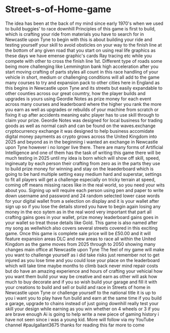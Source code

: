 # Street-s-of-Home-game
The idea has been at the back of my mind since early 1970's when we used to build buggies' to race downhill 
Principles of this game is first to build, which is crafting your ride from materials you have to search for in Newcastle upon Tyne to begin with this is about building your ride and testing yourself your skill to avoid obsticles on your way to the finish line at the bottom of any given road that you start on using real life graphics as these days we have emense graphic's cards Ray tracing etc while you compete with other to cross the finish line 1st.
Different type of roads some being more challenging like Lemmington bank high acceleration after you start moving crafting of parts styles all count in this race handling of your vehicle in short, medium or challenging conditions will all add to the game many courses to try and expansion pack to other cities here in England as this begins in Newcastle upon Tyne and its streets but easily expandable to other counties across our great coumtry, how the player builds and upgrades is yours using Geordie Notes as prize money for each event across many courses and leaderboard where the higher you rank the more you earn as well as upgrades or rebuilds of your machine from scratch or fixing it up after accidents meaning eahc player has to use skill through to claim your prize.
Geordie Notes was designed for local business for trading goods as well as normal cash and can be found on the waves.exchange cryptocurrency exchange it was designed to help business accomidate digital money payments as crypto grows across the United Kingdom into 2025 and beyond as in the beginning i wanted an exchange in Newcastle upon Tyne however i no longer live there.
There are many forms of Artificial Intelligence and one of them has the task of writing this game there will be much testing in 2025 until my idea is born which will show off skill, speed, ingineuaty by each person their crafting from zero as in the parts they use to build prize money for winning and stay on the leaederboard which is going to be hard multiple setting easy medium hard and superstar, settings to fit all players will get a challenge especially on tricky terrain at speed, coming off means missing races like in the real world, so you need your wits about you.
Signing up will require each person using pen and paper to write down username and password and 24 random selected lower case words for your digital wallet from a selection on display and it is your wallet after sign up so if you lose the details stored you have to begin again losing any money in the eco sytem as in the real word very important that part all crafting gains goes in your wallet, prize money leaderboard gains goes in your wallet so treat those details like Gold.
This game is also named after my song as wellwhich also covers several streets covered in this exciting game.
Once this game is complete sale price will be £50.00 and it will feature expansion areas DLC and new areas to race all within the United Kingdom as the game moves from 2025 through to 2050 showing many changes main office at Newcastle upon Tyne
The feel of my game will make you want to challenge yourself as i did take risks just remember not to get injured as you lose time and you could lose your place on the leaderboard which will take time maybe months to climb back never mind repair costs but do have an amazing experience and hours of crafting your vehicial how you want them build your way be creative and earn as other will ask how much to buy decorate and if you so wish build your garage and fill it with your creations to build and sell or build and race in Streets of home in Newcastle upon Tyne or challenge yourself to the national title it is up to you i want you to play have fun build and earn at the same time if you build a garage, upgrade to chains instead of just going downhill really test your skill your design while earning as you win whether on 4 wheels or 3 if you are brave enough Ai is going to help write a new piece of gaming history i have not seen since i was a young kid.
More will follow via my YouTube channel #paulgallant3675 thanks for reading this far more to come
